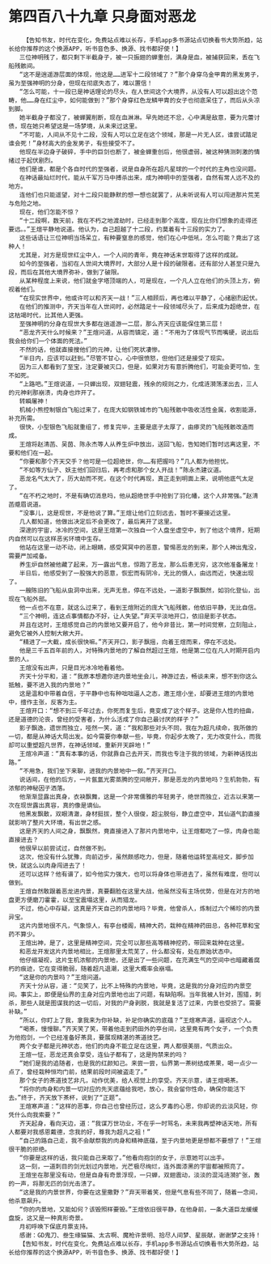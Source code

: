 # 第四百八十九章 只身面对恶龙
        【告知书友，时代在变化，免费站点难以长存，手机app多书源站点切换看书大势所趋，站长给你推荐的这个换源APP，听书音色多、换源、找书都好使！】
       三位神明残了，都只剩下半截身子，被一只振翅的蝉重创，满身是血，被捕获回来，丢在飞船残骸间。
       “这不是逍遥游层面的体现，他这是……进军十二段领域了？”那个身穿乌金甲胄的黑发男子，虽为至强神明的分身，但现在彻底失态了，难以置信！
       “怎么可能，十一段已是神话理论的尽头，在人世间这个大境界，从没有人可以超出这个范畴，他……身在红尘中，如何能做到？”那个身穿红色龙鳞甲胄的女子也彻底呆住了，而后从头凉到脚。
       她半截身子都没了，被蝉翼削断，现在血淋淋。早先她还不忿，心中满是敌意，要为元蕾讨债，现在她只希望这是一场梦境，从未来过这里。
       “不可能，人间从不见十二段，没有人可以立足在这个领域，那是一片无人区，谁尝试踏足谁会死！”身材高大的金发男子，有些接受不了。
       他现在半边身子破碎，手中的巨剑也断了，被金蝉重创后，他很虚弱，被这种猜测刺激的情绪过于起伏剧烈。
       他们是谁，都是个各自时代的至强者，说是自身所在超凡星球的一个时代的主角也没问题。
       在神话最灿烂时代，能从千军万马中搏杀出来，成为神明中的至强者，自然有常人远不及的地方。
       连他们也只能遥望，对十二段只能静默的想一想也就罢了，从未听说有人可以闯进那片荒芜与危险之地。
       现在，他们怎能不惊？
       “十二段啊，数天前，我在不朽之地渡劫时，已经走到那个高度，现在比你们想象的走得还要远。。”王煊平静地说道。他认为，自己超越了十二段，约莫着有十三段的实力了。
       这些话语让三位神明当场呆立，有种要窒息的感觉，他们在心中低吼，怎么可能？竟出了这种人！
       尤其是，对方是现世红尘中人，一个人间的青年，竟在神话末世取得了这样的成就。
       如今的至强者，当初在人世间大境界时，大部分人是十段的破限者。还有部分人甚至只是九段，而后在其他大境界弥补，做到了破限。
       从某种程度上来说，他们就金字塔顶端的人，可是现在，一个凡人立在他们的头顶上方，俯视着他们。
       “在现实世界中，他或许可以和齐天一战！”三人相顾后，再也难以平静了，心绪剧烈起伏。
       在他们的推测中，齐天当年在人世间时，必然踏足十一段领域尽头了，后来成为超绝世，在这枯竭时代，比其他人更强。
       至强神明的分身在现世大多都在逍遥游一二层，那么齐天应该能保住第三层！
       “恶龙齐天什么时候来？”王煊问道，从容而镇定，道：“不用为了体现气节而嘴硬，说出后我会给你们一个体面的死法。”
       不然的话，他就直接搜他们的元神，让他们死状凄惨。
       “半日内，应该可以赶到。”尽管不甘心，心中很愤怒，但他们还是接受了现实。
       因为三人都看到了至宝，注定要被灭口，但是，如果对方有意折腾他们，可能会更可怕，生不如死。
       “上路吧。”王煊说道，一只蝉出现，双翅轻震，残余的规则之力，化成涟漪荡漾出去，三人的元神刹那崩溃，肉身也炸开了。
       转瞬屠神！
       机械小熊控制银白飞船过来了，在庞大如钢铁城市的飞船残骸中吸收活性金属，收割能源，补充所需。
       很快，小型银色飞船就重组了，修复完毕，主要是底子太厚了，由瘆灵的飞船残骸改造而成。
       王煊将赵清菡、吴茵、陈永杰等人从养生炉中放出，送回飞船，告知她们暂时远离这里，不要和他们在一起。
       “你要和那个齐天交手？他可是一位超绝世，你……有把握吗？”几人都为他担忧。
       “不如等方仙子、妖主他们回归后，再考虑和那个女人开战！”陈永杰建议道。
       恶龙名气太大了，历大劫而不死，在这个时代再现，真正走到明面上来，说明他底气太足了。
       “在不朽之地时，不是有确切消息吗，他从超绝世手中抢到了羽化幡，这个人非常强。”赵清菡蹙眉说道。
       “没事儿，这是现世，不是他说了算。”王煊让他们立刻远去，暂时不要接近这里。
       几人都知道，他做出决定后不会更改了，最后离开了这里。
       深邃的宇宙，冰冷的空间，这是王煊第一次独自一个人盘坐虚空中，到了他这个境界，短期内自然可以在这样恶劣环境中生存。
       他站在这里一动不动，闭上眼睛，感受冥冥中的恶意，警惕恶龙的到来，那个人神出鬼没，需要严加戒备。
       养生炉自然被他藏了起来，万一露出气息，惊跑了恶龙，那么后患无穷，这次他准备屠龙！
       半日后，他感受到了一股强大的恶意，恢宏而有阴冷，无比的慑人，由远而近，快速出现了。
       一艘陈旧的飞船从虫洞中出来，无声无息，停在不远处，一道影子飘飘然，如羽化登仙，出现在飞船外部。
       他一点也不在意，就这么过来了，看到王煊附近的庞大飞船残骸，他依旧平静，无比自信。
       “三个神明，连这点事情都办不好，让人失望。”弃天平淡地开口，依旧是影子状态。
       并且在这时，王煊感觉自己的内景地又要开启了，他今非昔比，第一时间觉察，立刻阻止，避免它被外人控制大敞大开。
       “精进了一大截，成长很快嘛。”齐天开口，影子飘摇，向着王煊而来，停在不远处。
       他是三千五百年前的人，对特殊内景地的了解自然超过王煊，他是第二位在凡人时期开启内景的人。
       王煊没有出声，只是目光冰冷地看着他。
       齐天十分平和，道：“我原本想邀你进内景地坐会儿，神游过去，畅谈未来，想不到你这么抵触，要不进入我的内景地？”
       这是温和中带着自信，于平静中也有种咄咄逼人之态，邀王煊小坐，却要进王煊的内景地中，擅作主张，反客为主。
       王煊开口：“想不到三千年过去，你死而复生后，竟变成了这个样子。这是你人性的扭曲，还是道德的沦丧，曾经的受害者，为什么活成了你自己最讨厌的样子？”
       影子飘逸，遗世而独立，哑然一笑，道：“我和那些对头不同，我在为超凡续命，我所做的一切，都是从神话大局出发。如今需要你奉献一些，毕竟，你起步太晚了，无力改变什么，而我却可以重塑超凡世界，在神话领域，重新开天辟地！”
       王煊冷声道：“真有本事的话，你就靠自己去开天，而我也专注于我的领域，为新神话找出路。”
       “不用急，我们坐下来聊，进我的内景地中一叙。”齐天开口。
       说话间，在他的后方，一片氤氲光雾蒸腾的空间敞开，那是恶龙的内景地吗？生机勃勃，有浓郁的神秘因子洒落。
       他渐渐显露出真身，衣袂飘舞，这是一个非常儒雅的年轻男子，绝世而独立，近古以来第一次在现世露出真容，真的像是谪仙。
       他黑发飘散，双眼清澈，身材挺拔，整个人很俊，超尘脱俗，静立虚空中，其仙道气韵直接就影响了整片大环境，有出世之感。
       这是齐天的人间之身，飘飘然，竟直接进入了那片内景地中，让王煊都吃了一惊，肉身也能直接进去？
       他很早以前尝试过，自然做不到。
       这次，他没有什么犹豫，向前迈步，虽然颇感吃力，但是，随着他运转至高经文，脚步加快，就这么以肉身闯进去了！
       还可以这样？他有谱了，如今他实力强大，也可以将身体也带进去了，虽然有难度，但可以做到。
       王煊自然敢跟着恶龙进内景，真要翻脸在这里大战，他虽然没有主场优势，但是在对方的地盘更方便磨刀霍霍，以至宝震塌这里，从而猎龙。
       不过，他心中存疑，这真是齐天自己的内景地吗？毕竟，他曾杀人，炼制过六个稀珍的内景异宝。
       这片内景地很不凡，气象惊人，有亭台楼阁，精神大药，栽种在精神药田总，各种花草和宝药不算少。
       王煊出神，是了，这里是精神空间，完全可以那些高等精神挖药，带回来栽种在这里。
       和恶龙开发这片内景地相比，王煊那里太荒芜了，什么都没有，处在原始状态中。
       他仔细凝视，这片生机浓郁的内景地，还是出了一些问题，在充满生气的空间中也暗藏着腐朽的痕迹，它在变得脆弱，随着超凡退潮，这里大概率会崩塌。
       “这是你的内景吗？”王煊问道。
       齐天十分从容，道：“见笑了，比不上特殊的内景地，毕竟，这是我的分身对应的内景空间。事实上，即便是仙界的主身对应内景地也出了问题，有缺陷啊。当年我被人针对，围猎，刺杀，那些人就是图谋我的这一切后，对我的尸身剥脱，我就是复活了过来，内景也受损了。需要补缺。”
       “所以，你盯上了我，拿我来为你补缺，补足你确实的底蕴？”王煊寒声道，逼视这个人。
       “喝茶，慢慢聊。”齐天笑了笑，带着他走到药田外的亭台间，这里竟有两个女子，一个负责为他抱剑，一个已经准备好茶具，要展现精湛的茶道技艺。
       两个女子都是元神状态，他们的肉身不能立足在这里，两人都很美丽，气质出众。
       王煊一怔，恶龙还真会享受，连仙子都有了，这是拘禁来的吗？
       “她们是我的追随者，也是我的红颜知己。来尝一尝，仙界第一茶树结成茶果，喝一点少一点了，曾经栽种恒均门前，结果前段时间被盗走了。”
       那个女子的茶道技艺非凡，动作优美，给人视觉上的享受。齐天示意，请王煊喝茶。
       “将你的肉身和内景一切对应的先天底蕴给我吧，放心，我会留你性命，确保你能活下去。”终于，齐天放下茶杯，说到了“正题”。
       王煊寒声道：“这样的恶事，你自己也曾经历过，这么歹毒的心思，你却说的云淡风轻，你凭什么向我索要？”
       齐天起身，看向天边，道：“我谋万世功业，不在乎一时骂名，未来我再塑神话天地，所有人都要对我感恩戴德，念我的好，尊我为超凡之祖！”
       “自己的路自己走，我不会献祭我的肉身和精神底蕴，至于内景地更是想都不要想了！”王煊很干脆的拒绝。
       “你要是这样的话，我只能自己来取了。”他看向抱剑的女子，示意她可以出手。
       这一刻，一道刺目的剑光划过内景地，光芒极尽绚烂，连外面漆黑的宇宙都被照亮了。
       王煊坐在那里没有动，但是自身有奇景浮现，一只蝉，双翅震动，淡淡的混沌涟漪扩张，轰的一声，将那无匹的剑光击溃了。
       “这是我的内景世界，你要在这里撒野？”弃天带着笑，但是气息有些不同了，随着一念间，他杀意飙升。
       “你的内景地，又能如何？该毁照样要毁。”王煊依旧很平静，在他身前，一条大道巨龙缓缓盘旋，这又是一种真形奇景。
       月初呼唤下保底月票支持。
       感谢：GD鬼刀、叁生缘猫猫、太古啊、魔枪许景明、拾尽人间梦、星辰献，谢谢梦之支持！
       【告知书友，时代在变化，免费站点难以长存，手机app多书源站点切换看书大势所趋，站长给你推荐的这个换源APP，听书音色多、换源、找书都好使！】